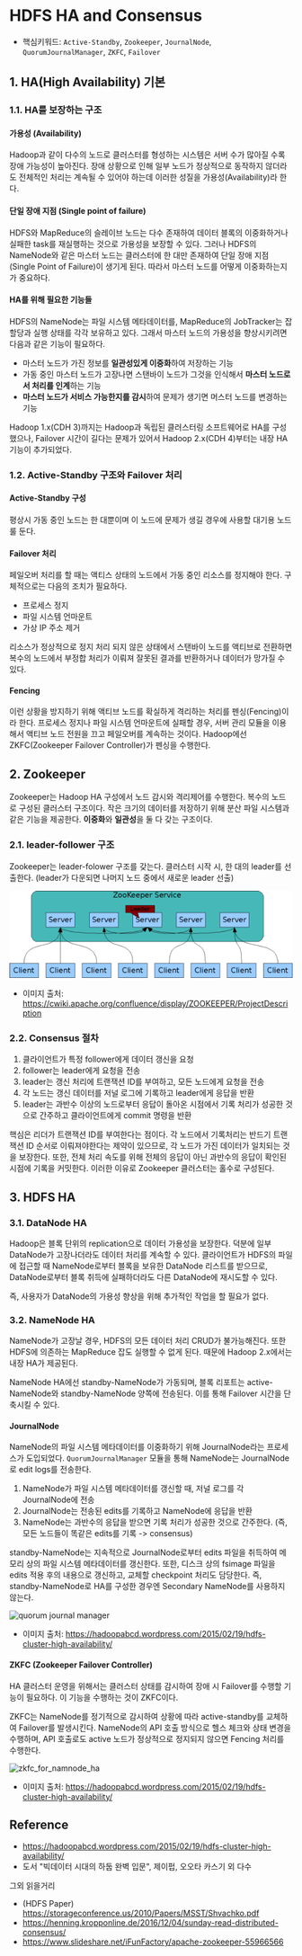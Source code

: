 # HDFS HA and Consensus

- 핵심키워드: ```Active-Standby```, ```Zookeeper```, ```JournalNode```, ```QuorumJournalManager```, ```ZKFC```, ```Failover```


## 1. HA(High Availability) 기본

### 1.1. HA를 보장하는 구조

#### 가용성 (Availability)
Hadoop과 같이 다수의 노드로 클러스터를 형성하는 시스템은 서버 수가 많아질 수록 장애 가능성이 높아진다.
장애 상황으로 인해 일부 노드가 정상적으로 동작하지 않더라도 전체적인 처리는 계속될 수 있어야 하는데 이러한 성질을 가용성(Availability)라 한다.

#### 단일 장애 지점 (Single point of failure)
HDFS와 MapReduce의 슬레이브 노드는 다수 존재하여 데이터 블록의 이중화하거나 실패한 task를 재실행하는 것으로 가용성을 보장할 수 있다.
그러나 HDFS의 NameNode와 같은 마스터 노드는 클러스터에 한 대만 존재하여 단일 장애 지점(Single Point of Failure)이 생기게 된다.
따라서 마스터 노드를 어떻게 이중화하는지가 중요하다.

#### HA를 위해 필요한 기능들
HDFS의 NameNode는 파일 시스템 메타데이터를, MapReduce의 JobTracker는 잡 할당과 실행 상태를 각각 보유하고 있다.
그래서 마스터 노드의 가용성을 향상시키려면 다음과 같은 기능이 필요하다.
- 마스터 노드가 가진 정보를 <b>일관성있게 이중화</b>하여 저장하는 기능
- 가동 중인 마스터 노드가 고장나면 스탠바이 노드가 그것을 인식해서 <b>마스터 노드로서 처리를 인계</b>하는 기능
- <b>마스터 노드가 서비스 가능한지를 감시</b>하여 문제가 생기면 머스터 노드를 변경하는 기능

Hadoop 1.x(CDH 3)까지는 Hadoop과 독립된 클러스터링 소프트웨어로 HA를 구성했으나,
Failover 시간이 길다는 문제가 있어서 Hadoop 2.x(CDH 4)부터는 내장 HA 기능이 추가되었다.



### 1.2. Active-Standby 구조와 Failover 처리

#### Active-Standby 구성
평상시 가동 중인 노드는 한 대뿐이며 이 노드에 문제가 생길 경우에 사용할 대기용 노드룰 둔다.

#### Failover 처리
페일오버 처리를 할 때는 액티스 상태의 노드에서 가동 중인 리소스를 정지해야 한다. 구체적으로는 다음의 조치가 필요하다.
- 프로세스 정지
- 파일 시스템 언마운트
- 가상 IP 주소 제거

리소스가 정상적으로 정지 처리 되지 않은 상태에서 스탠바이 노드를 액티브로 전환하면 복수의 노드에서 부정합 처리가 이뤄져 
잘못된 결과를 반환하거나 데이터가 망가질 수 있다.

#### Fencing
이런 상황을 방지하기 위해 액티브 노드를 확실하게 격리하는 처리를 펜싱(Fencing)이라 한다.
프로세스 정지나 파일 시스템 언마운트에 실패할 경우, 서버 관리 모듈을 이용해서 액티브 노드 전원을 끄고 페일오버를 계속하는 것이다.
Hadoop에선 ZKFC(Zookeeper Failover Controller)가 펜싱을 수행한다.


## 2. Zookeeper

Zookeeper는 Hadoop HA 구성에서 노드 감시와 격리제어를 수행한다.
복수의 노드로 구성된 클러스터 구조이다.
작은 크기의 데이터를 저장하기 위해 분산 파일 시스템과 같은 기능을 제공한다.
<b>이중화</b>와 <b>일관성</b>을 둘 다 갖는 구조이다.

### 2.1. leader-follower 구조
Zookeeper는 leader-folower 구조를 갖는다.
클러스터 시작 시, 한 대의 leader를 선출한다. (leader가 다운되면 나머지 노드 중에서 새로운 leader 선출)

![zookeeper architecture](img/zookeeper_architecture.png)
* 이미지 출처: https://cwiki.apache.org/confluence/display/ZOOKEEPER/ProjectDescription


### 2.2. Consensus 절차

1. 클라이언트가 특정 follower에게 데이터 갱신을 요청
2. follower는 leader에게 요청을 전송
3. leader는 갱신 처리에 트랜잭션 ID를 부여하고, 모든 노드에게 요청을 전송
4. 각 노드는 갱신 데이터를 저널 로그에 기록하고 leader에게 응답을 반환
5. leader는 과반수 이상의 노드로부터 응답이 돌아온 시점에서 기록 처리가 성공한 것으로 간주하고 클라이언트에게 commit 명령을 반환

핵심은 리더가 트랜잭션 ID를 부여한다는 점이다.
각 노드에서 기록처리는 반드기 트랜잭션 ID 순서로 이뤄져야한다는 제약이 있으므로,
각 노드가 가진 데이터가 일치되는 것을 보장한다.
또한, 전체 처리 속도를 위해 전체의 응답이 아닌 과반수의 응답이 확인된 시점에 기록을 커밋한다.
이러한 이유로 Zookeeper 클러스터는 홀수로 구성된다.


## 3. HDFS HA

### 3.1. DataNode HA
Hadoop은 블록 단위의 replication으로 데이터 가용성을 보장한다.
덕분에 일부 DataNode가 고장나더라도 데이터 처리를 계속할 수 있다.
클라이언트가 HDFS의 파일에 접근할 때 NameNode로부터 블록을 보유한 DataNode 리스트를 받으므로,
DataNode로부터 블록 취득에 실패하더라도 다른 DataNode에 재시도할 수 있다.

즉, 사용자가 DataNode의 가용성 향상을 위해 추가적인 작업을 할 필요가 없다.


### 3.2. NameNode HA
NameNode가 고장날 경우, HDFS의 모든 데이터 처리 CRUD가 불가능해진다. 또한 HDFS에 의존하는 MapReduce 잡도 실행할 수 없게 된다.
때문에 Hadoop 2.x에서는 내장 HA가 제공된다.

NameNode HA에선 standby-NameNode가 가동되며, 블록 리포트는 active-NameNode와 standby-NameNode 양쪽에 전송된다.
이를 통해 Failover 시간을 단축시킬 수 있다.

#### JournalNode
NameNode의 파일 시스템 메타데이터를 이중화하기 위해 JournalNode라는 프로세스가 도입되었다.
```QuorumJournalManager``` 모듈을 통해 NameNode는 JournalNode로 edit logs를 전송한다.

1. NameNode가 파일 시스템 메타데이터를 갱신할 때, 저널 로그를 각 JournalNode에 전송
2. JournalNode는 전송된 edits를 기록하고 NameNode에 응답을 반환
3. NameNode는 과반수의 응답을 받으면 기록 처리가 성공한 것으로 간주한다. (즉, 모든 노드들이 똑같은 edits를 기록 -> consensus)

standby-NameNode는 지속적으로 JournalNode로부터 edits 파일을 취득하여 메모리 상의 파일 시스템 메타데이터를 갱신한다.
또한, 디스크 상의 fsimage 파일을 edits 적용 후의 내용으로 갱신하고, 교체할 checkpoint 처리도 담당한다.
즉, standby-NameNode로 HA를 구성한 경우엔 Secondary NameNode를 사용하지 않는다.

![quorum journal manager](img/quorum-journal-manager.png)
* 이미지 출처: https://hadoopabcd.wordpress.com/2015/02/19/hdfs-cluster-high-availability/


#### ZKFC (Zookeeper Failover Controller)
HA 클러스터 운영을 위해서는 클러스터 상태를 감시하여 장애 시 Failover를 수행할 기능이 필요하다.
이 기능을 수행하는 것이 ZKFC이다.

ZKFC는 NameNode를 정기적으로 감시하여 상황에 따라 active-standby를 교체하여 Failover를 발생시킨다.
NameNode의 API 호출 방식으로 헬스 체크와 상태 변경을 수행하며, API 호출로도 active 노드가 정상적으로 정지되지 않으면 Fencing 처리를 수행한다.

![zkfc_for_namnode_ha](img/zkfc_for_namnode_ha.png)
* 이미지 출처: https://hadoopabcd.wordpress.com/2015/02/19/hdfs-cluster-high-availability/


## Reference
- https://hadoopabcd.wordpress.com/2015/02/19/hdfs-cluster-high-availability/
- 도서 "빅데이터 시대의 하둡 완벽 입문", 제이펍, 오오타 카스기 외 다수

그외 읽을거리
- (HDFS Paper) https://storageconference.us/2010/Papers/MSST/Shvachko.pdf
- https://henning.kropponline.de/2016/12/04/sunday-read-distributed-consensus/
- https://www.slideshare.net/iFunFactory/apache-zookeeper-55966566
